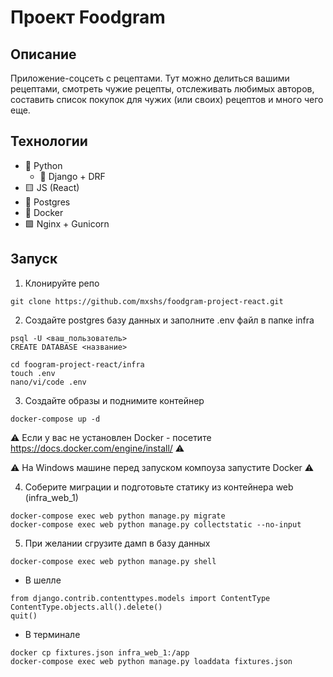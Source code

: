 # Проект Foodgram

## Описание

Приложение-соцсеть с рецептами. Тут можно делиться вашими рецептами, смотреть чужие рецепты, отслеживать любимых авторов, составить список покупок для чужих (или своих) рецептов и много чего еще.

## Технологии
* :snake: Python
  * :lizard: Django + DRF
* :yellow_square: JS (React)
* :elephant: Postgres
* :whale: Docker
* :green_square: Nginx + Gunicorn

## Запуск

1. Клонируйте репо

```
git clone https://github.com/mxshs/foodgram-project-react.git
```

2. Создайте postgres базу данных и заполните .env файл в папке infra

```
psql -U <ваш_пользователь>
CREATE DATABASE <название>
```

```
cd foogram-project-react/infra
touch .env
nano/vi/code .env
```

3. Создайте образы и поднимите контейнер

```
docker-compose up -d
```

:warning: Если у вас не установлен Docker - посетите https://docs.docker.com/engine/install/ :warning:

:warning: На Windows машине перед запуском компоуза запустите Docker :warning:

4. Соберите миграции и подготовьте статику из контейнера web (infra_web_1)

```
docker-compose exec web python manage.py migrate
docker-compose exec web python manage.py collectstatic --no-input
```

5. При желании сгрузите дамп в базу данных

```
docker-compose exec web python manage.py shell
```

   * В шелле

```
from django.contrib.contenttypes.models import ContentType
ContentType.objects.all().delete()
quit()
```

   * В терминале

```
docker cp fixtures.json infra_web_1:/app
docker-compose exec web python manage.py loaddata fixtures.json
```
